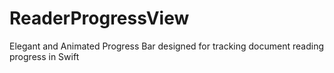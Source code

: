 # ReaderProgressView
Elegant and Animated Progress Bar designed for tracking document reading progress in Swift
